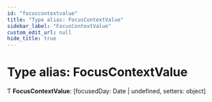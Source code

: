 ```yaml
---
id: "focuscontextvalue"
title: "Type alias: FocusContextValue"
sidebar_label: "FocusContextValue"
custom_edit_url: null
hide_title: true
---
```


# Type alias: FocusContextValue

Ƭ **FocusContextValue**: [focusedDay: Date \| undefined, setters: object]
